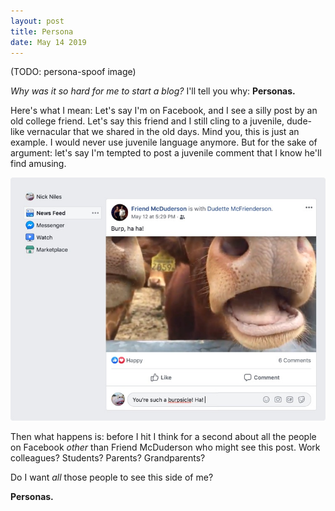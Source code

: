 ```yaml
---
layout: post
title: Persona
date: May 14 2019
---
```

(TODO: persona-spoof image)

_Why was it so hard for me to start a blog?_ I'll tell you why: **Personas.** 

Here's what I mean: Let's say I'm on Facebook, and I see a silly post by an old college friend. Let's say this friend and I still cling to a juvenile, dude-like vernacular that we shared in the old days. Mind you, this is just an example. I would never use juvenile language anymore. But for the sake of argument: let's say I'm tempted to post a juvenile comment that I know he'll find amusing.

![Burpsicle](/uploads/facebook-burp.jpg "You're such a burpsicle.")

Then what happens is: before I hit <enter> I think for a second about all the  people on Facebook _other_ than Friend McDuderson who might see this post. Work colleagues? Students? Parents? Grandparents?

Do I want _all_ those people to see this side of me? 

**Personas.**